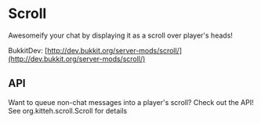 Scroll
======

Awesomeify your chat by displaying it as a scroll over player's heads!

BukkitDev: [http://dev.bukkit.org/server-mods/scroll/](http://dev.bukkit.org/server-mods/scroll/)

API
---

Want to queue non-chat messages into a player's scroll? Check out the API!  
See org.kitteh.scroll.Scroll for details